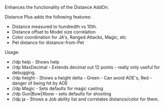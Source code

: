 
Enhances the functionality of the Distance AddOn.  

Distance Plus adds the following features:
* Distance measured to hundredth vs 10th.
* Distance offset to Model size correlation
* Color coordination for JA's, Ranged Attacks, Magic, etc
* Pet distance for distance-from-Pet

Usage:
* //dp help - Shows help
* //dp MaxDecimal - Extends decimal out 12 points - really only useful for debugging.
* //dp height - Shows a height delta  - Green - Can avoid AOE's, Red - danger of being hit by AOE
* //dp Magic - Sets defaults for magic casting
* //dp Gun|Bow|Xbow - sets defaults for shooting
* //dp ja - Shows a Job ability list and correlates distance/color for them.
